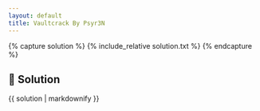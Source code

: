 ```yaml
---
layout: default
title: Vaultcrack By Psyr3N
---
```


{% capture solution %}
{% include_relative solution.txt %}
{% endcapture %}

## 📝 Solution

{{ solution | markdownify }}
